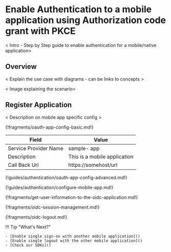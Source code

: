 # Enable Authentication to a mobile application using Authorization code grant with PKCE

< Intro - Step by Step guide to enable authentication for a
mobile/native application>

## Overview
 < Explain the use case with diagrams - can be links to concepts > 
 
 < Image explaining the scenario>
 
## Register Application

 < Description on mobile app specific config >

{!fragments/oauth-app-config-basic.md!}

| Field                 | Value         | 
| --------------------- | ------------- | 
| Service Provider Name | sample- app  |
| Description           | This is a mobile application  | 
| Call Back Url         | https://somehost/url  | 

{!guides/authentication/oauth-app-config-advanced.md!}

{!guides/authentication/configure-mobile-app.md!}

{!fragments/get-user-information-to-the-oidc-application.md!}

{!fragments/oidc-session-management.md!}

{!fragments/oidc-logout.md!}

!!! Tip "What's Next?"

    - [Enable single sign-on with another mobile application]()
    - [Enable single logout with the other mobile application]()
    - [Check our SDKs]()